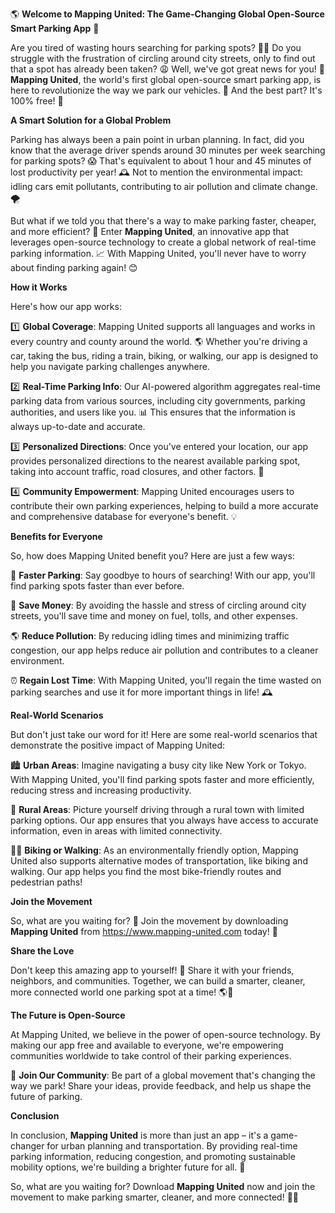 🌎 **Welcome to Mapping United: The Game-Changing Global Open-Source Smart Parking App** 🚗

Are you tired of wasting hours searching for parking spots? 💁‍♀️ Do you struggle with the frustration of circling around city streets, only to find out that a spot has already been taken? 😩 Well, we've got great news for you! 🔔 **Mapping United**, the world's first global open-source smart parking app, is here to revolutionize the way we park our vehicles. 🚀 And the best part? It's 100% free! 💸

**A Smart Solution for a Global Problem**

Parking has always been a pain point in urban planning. In fact, did you know that the average driver spends around 30 minutes per week searching for parking spots? 😱 That's equivalent to about 1 hour and 45 minutes of lost productivity per year! 🕰️ Not to mention the environmental impact: idling cars emit pollutants, contributing to air pollution and climate change. 🌪️

But what if we told you that there's a way to make parking faster, cheaper, and more efficient? 🤔 Enter **Mapping United**, an innovative app that leverages open-source technology to create a global network of real-time parking information. 📈 With Mapping United, you'll never have to worry about finding parking again! 😊

**How it Works**

Here's how our app works:

1️⃣ **Global Coverage**: Mapping United supports all languages and works in every country and county around the world. 🌎 Whether you're driving a car, taking the bus, riding a train, biking, or walking, our app is designed to help you navigate parking challenges anywhere.

2️⃣ **Real-Time Parking Info**: Our AI-powered algorithm aggregates real-time parking data from various sources, including city governments, parking authorities, and users like you. 📊 This ensures that the information is always up-to-date and accurate.

3️⃣ **Personalized Directions**: Once you've entered your location, our app provides personalized directions to the nearest available parking spot, taking into account traffic, road closures, and other factors. 📍

4️⃣ **Community Empowerment**: Mapping United encourages users to contribute their own parking experiences, helping to build a more accurate and comprehensive database for everyone's benefit. 💡

**Benefits for Everyone**

So, how does Mapping United benefit you? Here are just a few ways:

🚗 **Faster Parking**: Say goodbye to hours of searching! With our app, you'll find parking spots faster than ever before.

💸 **Save Money**: By avoiding the hassle and stress of circling around city streets, you'll save time and money on fuel, tolls, and other expenses.

🌎 **Reduce Pollution**: By reducing idling times and minimizing traffic congestion, our app helps reduce air pollution and contributes to a cleaner environment.

⏰ **Regain Lost Time**: With Mapping United, you'll regain the time wasted on parking searches and use it for more important things in life! 🕰️

**Real-World Scenarios**

But don't just take our word for it! Here are some real-world scenarios that demonstrate the positive impact of Mapping United:

🏙️ **Urban Areas**: Imagine navigating a busy city like New York or Tokyo. With Mapping United, you'll find parking spots faster and more efficiently, reducing stress and increasing productivity.

🌳 **Rural Areas**: Picture yourself driving through a rural town with limited parking options. Our app ensures that you always have access to accurate information, even in areas with limited connectivity.

🚴‍♂️ **Biking or Walking**: As an environmentally friendly option, Mapping United also supports alternative modes of transportation, like biking and walking. Our app helps you find the most bike-friendly routes and pedestrian paths!

**Join the Movement**

So, what are you waiting for? 🤔 Join the movement by downloading **Mapping United** from https://www.mapping-united.com today! 📲

**Share the Love**

Don't keep this amazing app to yourself! 💬 Share it with your friends, neighbors, and communities. Together, we can build a smarter, cleaner, more connected world one parking spot at a time! 🌎💖

**The Future is Open-Source**

At Mapping United, we believe in the power of open-source technology. By making our app free and available to everyone, we're empowering communities worldwide to take control of their parking experiences.

🌟 **Join Our Community**: Be part of a global movement that's changing the way we park! Share your ideas, provide feedback, and help us shape the future of parking.

**Conclusion**

In conclusion, **Mapping United** is more than just an app – it's a game-changer for urban planning and transportation. By providing real-time parking information, reducing congestion, and promoting sustainable mobility options, we're building a brighter future for all. 🌟

So, what are you waiting for? Download **Mapping United** now and join the movement to make parking smarter, cleaner, and more connected! 📲🎉